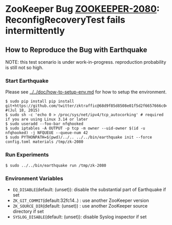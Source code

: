 # ZooKeeper Bug [ZOOKEEPER-2080](https://issues.apache.org/jira/browse/ZOOKEEPER-2080): ReconfigRecoveryTest fails intermittently


## How to Reproduce the Bug with Earthquake
   
NOTE: this test scenario is under work-in-progress. reproduction probability is still not so high.
   
### Start Earthquake
Please see [../../doc/how-to-setup-env.md](../../doc/how-to-setup-env.md) for how to setup the environment.


	$ sudo pip install pip install git+https://github.com/twitter/zktraffic@68d9f85d8508e01f5d2f6657666c04e444e6423c  #(Jul 18, 2015)
	$ sudo sh -c 'echo 0 > /proc/sys/net/ipv4/tcp_autocorking' # required if you are using Linux 3.14 or later
	$ sudo useradd --foo-bar nfqhooked
	$ sudo iptables -A OUTPUT -p tcp -m owner --uid-owner $(id -u nfqhooked) -j NFQUEUE --queue-num 42
    $ sudo PYTHONPATH=$(pwd)/../.. ../../bin/earthquake init --force config.toml materials /tmp/zk-2080


### Run Experiments
    
    $ sudo ../../bin/earthquake run /tmp/zk-2080

### Environment Variables

 * `EQ_DISABLE`(default: (unset)): disable the substantial part of Earthquake if set
 * `ZK_GIT_COMMIT`(default:32fc14..) : use another ZooKeeper version
 * `ZK_SOURCE_DIR`(default: (unset)) : use another ZooKeeper source directory if set
 * `SYSLOG_DISABLE`(default: (unset)): disable Syslog inspector if set



